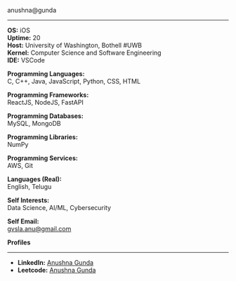 anushna@gunda
______

**OS:** iOS  
**Uptime:** 20  
**Host:** University of Washington, Bothell #UWB  
**Kernel:** Computer Science and Software Engineering  
**IDE:** VSCode  

**Programming Languages:**  
C, C++, Java, JavaScript, Python, CSS, HTML  

**Programming Frameworks:**  
ReactJS, NodeJS, FastAPI  

**Programming Databases:**  
MySQL, MongoDB  

**Programming Libraries:**  
NumPy  

**Programming Services:**  
AWS, Git  

**Languages (Real):**  
English, Telugu  

**Self Interests:**  
Data Science, AI/ML, Cybersecurity  

**Self Email:**  
[gvsla.anu@gmail.com](mailto:gvsla.anu@gmail.com)  

**Profiles**  
______

- **LinkedIn:** [Anushna Gunda](https://www.linkedin.com/in/anushna-gunda)  
- **Leetcode:** [Anushna Gunda](https://leetcode.com/u/Anushnag/)
